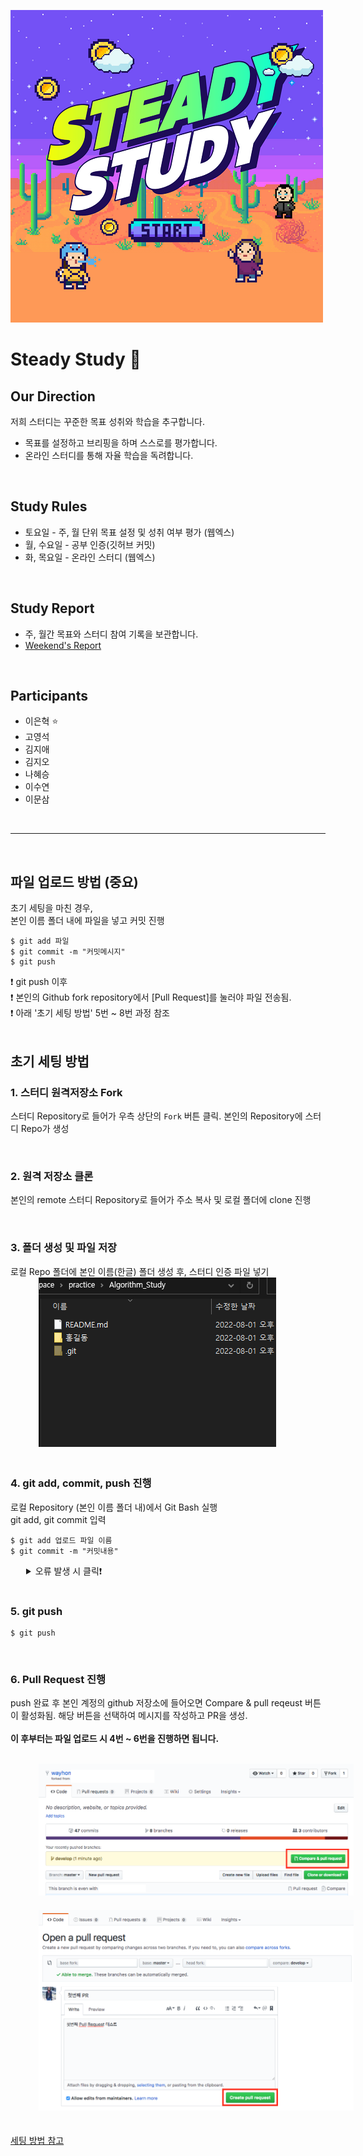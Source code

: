 
![LOGO](./etc/logo.png)
# Steady Study :blue_book:


## Our Direction
저희 스터디는 꾸준한 목표 성취와 학습을 추구합니다. 
- 목표를 설정하고 브리핑을 하며 스스로를 평가합니다.
- 온라인 스터디를 통해 자율 학습을 독려합니다.

</br>

## Study Rules
- 토요일 - 주, 월 단위 목표 설정 및 성취 여부 평가 (웹엑스)
- 월, 수요일 - 공부 인증(깃허브 커밋)
- 화, 목요일 - 온라인 스터디 (웹엑스)

</br>


## Study Report
- 주, 월간 목표와 스터디 참여 기록을 보관합니다.
- [Weekend's Report](./Weekend's%20Report.md)

</br>

## Participants
- 이은혁 :star:
- 고영석
- 김지애
- 김지오
- 나혜승
- 이수연
- 이문삼

</br>

---

</br> 

## 파일 업로드 방법 (중요)
초기 세팅을 마친 경우,</br>
본인 이름 폴더 내에 파일을 넣고 커밋 진행</br> 
```
$ git add 파일
$ git commit -m "커밋메시지"
$ git push 
```
❗ git push 이후</br>
❗ 본인의 Github fork repository에서 [Pull Request]를 눌러야 파일 전송됨.</br>
❗ 아래 '초기 세팅 방법' 5번 ~ 8번 과정 참조</br>
</br>


## 초기 세팅 방법
### 1. 스터디 원격저장소 Fork
스터디 Repository로 들어가 우측 상단의 `Fork` 버튼 클릭.
본인의 Repository에 스터디 Repo가 생성

</br> 

### 2. 원격 저장소 클론
본인의 remote 스터디 Repository로 들어가 주소 복사 및 로컬 폴더에 clone 진행

</br> 

### 3. 폴더 생성 및 파일 저장
로컬 Repo 폴더에 본인 이름(한글) 폴더 생성 후, 스터디 인증 파일 넣기
</br>
<img src="./etc/참고이미지.png" style="position: relative; margin-left: 45px; margin-bottom: 20px;">
</br>

### 4. git add, commit, push 진행
로컬 Repository (본인 이름 폴더 내)에서 Git Bash 실행</br>
git add, git commit 입력
```
$ git add 업로드 파일 이름
$ git commit -m "커밋내용"
```
<details style="margin-left : 25px !important;">
    <summary>  오류 발생 시 클릭❗ </summary>
    <div markdown="1">

- 깃허브 remote Repo와 local Repo의 저장된 데이터가 일치하지 않아서 생기는 문제</br>
    일반적으로 remote Repo에 저장된 파일이 local Repo에는 존재하지 않는 경우 발생.</br>
    ```
    ! [rejected]          main -> main (fetch first)
    error: failed to push some refs to 'https://github.com/...
    ```
    따라서, git pull을 통해 로컬 저장소의 파일을 내려받아야 함.</br>
    본인이 업로드할 파일 삭제되지 않게 주의!</br>
    ```
    $ git pull
    ```
    </br>

- 브런치가 `main`이 아닌 경우, 다시 `main`으로 설정해주세요
    ```
    $ git checkout main
    ```
</details>
</br>

### 5. git push </br>
```
$ git push
```

</br> 

### 6. Pull Request 진행</br>
push 완료 후 본인 계정의 github 저장소에 들어오면 Compare & pull reqeust 버튼이 활성화됨.
해당 버튼을 선택하여 메시지를 작성하고 PR을 생성.</br>
</br>
__이 후부터는 파일 업로드 시 4번 ~ 6번을 진행하면 됩니다.__

</br>
<img src="./etc/1.png" style="position: relative; margin-left: 45px; margin-bottom: 20px;">
</br>
<img src="./etc/2.png" style="position: relative; margin-left: 45px; margin-bottom: 20px;">
</br>


[세팅 방법 참고](https://wayhome25.github.io/git/2017/07/08/git-first-pull-request-story/)

</br>

